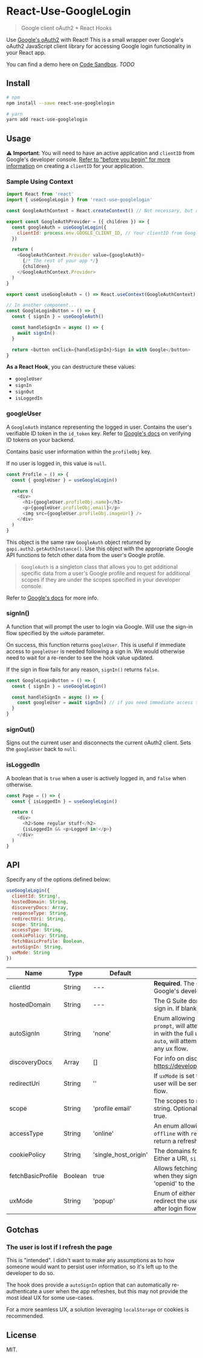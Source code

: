 # React-Use-GoogleLogin

> Google client oAuth2 + React Hooks

Use
[Google's oAuth2](https://developers.google.com/identity/protocols/OAuth2UserAgent)
with React! This is a small wrapper over Google's oAuth2 JavaScript client
library for accessing Google login functionality in your React app.

You can find a demo here on [Code Sandbox](https://codesandbox.com). _TODO_

## Install

```bash
# npm
npm install --save react-use-googlelogin

# yarn
yarn add react-use-googlelogin
```

## Usage

⚠ **Important**: You will need to have an active application and `clientID` from
Google's developer console.
[Refer to "before you begin" for more information](https://developers.google.com/identity/sign-in/web/sign-in)
on creating a `clientID` for your application.

### Sample Using Context

```js
import React from 'react'
import { useGoogleLogin } from 'react-use-googlelogin'

const GoogleAuthContext = React.createContext() // Not necessary, but recommended.

export const GoogleAuthProvider = ({ children }) => {
  const googleAuth = useGoogleLogin({
    clientId: process.env.GOOGLE_CLIENT_ID, // Your clientID from Google.
  })

  return (
    <GoogleAuthContext.Provider value={googleAuth}>
      {/* The rest of your app */}
      {children}
    </GoogleAuthContext.Provider>
  )
}

export const useGoogleAuth = () => React.useContext(GoogleAuthContext)

// In another component...
const GoogleLoginButton = () => {
  const { signIn } = useGoogleAuth()

  const handleSignIn = async () => {
    await signIn()
  }

  return <button onClick={handleSignIn}>Sign in with Google</button>
}
```

**As a React Hook**, you can destructure these values:

- `googleUser`
- `signIn`
- `signOut`
- `isLoggedIn`

### googleUser

A `GoogleAuth` instance representing the logged in user. Contains the user's
verifiable ID token in the `id_token` key. Refer to
[Google's docs](https://developers.google.com/identity/sign-in/web/backend-auth)
on verifying ID tokens on your backend.

Contains basic user information within the `profileObj` key.

If no user is logged in, this value is `null`.

```js
const Profile = () => {
  const { googleUser } = useGoogleLogin()

  return (
    <div>
      <h1>{googleUser.profileObj.name}</h1>
      <p>{googleUser.profileObj.email}</p>
      <img src={googleUser.profileObj.imageUrl} />
    </div>
  )
}
```

This object is the same raw `GoogleAuth` object returned by
`gapi.auth2.getAuthInstance()`. Use this object with the appropriate Google API
functions to fetch other data from the user's Google profile.

> `GoogleAuth` is a singleton class that allows you to get additional specific
> data from a user's Google profile and request for additional scopes if they
> are under the scopes specified in your developer console.

Refer to
[Google's docs](https://developers.google.com/identity/sign-in/web/reference#authentication)
for more info.

### signIn()

A function that will prompt the user to login via Google. Will use the sign-in
flow specified by the `uxMode` parameter.

On success, this function returns `googleUser`. This is useful if immediate
access to `googleUser` is needed following a sign in. We would otherwise need to
wait for a re-render to see the hook value updated.

If the sign in flow fails for any reason, `signIn()` returns `false`.

```js
const GoogleLoginButton = () => {
  const { signIn } = useGoogleLogin()

  const handleSignIn = async () => {
    const googleUser = await signIn() // if you need immediate access to `googleUser`, get it from signIn() instead of waiting for a re-render.
  }
}
```

### signOut()

Signs out the current user and disconnects the current oAuth2 client. Sets the
`googleUser` back to `null`.

### isLoggedIn

A boolean that is `true` when a user is actively logged in, and `false` when
otherwise.

```js
const Page = () => {
  const { isLoggedIn } = useGoogleLogin()

  return (
    <div>
      <h2>Some regular stuff</h2>
      {isLoggedIn && <p>Logged in!</p>}
    </div>
  )
}
```

## API

Specify any of the options defined below:

```js
useGoogleLogin({
  clientId: String!,
  hostedDomain: String,
  discoveryDocs: Array,
  responseType: String,
  redirectUri: String,
  scope: String,
  accessType: String,
  cookiePolicy: String,
  fetchBasicProfile: Boolean,
  autoSignIn: String,
  uxMode: String
})
```

| Name              | Type    | Default              | Description                                                                                                                                                                                                                             |     |
| ----------------- | ------- | -------------------- | --------------------------------------------------------------------------------------------------------------------------------------------------------------------------------------------------------------------------------------- | --- |
| clientId          | String  | ---                  | **Required**. The clientID for your application from Google's developer console.                                                                                                                                                        |     |
| hostedDomain      | String  | ---                  | The G Suite domain to which users must belong to sign in. If blank, all google accounts can login.                                                                                                                                      |     |
| autoSignIn        | String  | 'none'               | Enum allowing either `none`, `prompt` or `auto`. If set to `prompt`, will attempt to automatically sign the user in with the full ux flow (popup, redirect). If set to `auto`, will attempt to automatically login without any ux flow. |     |
| discoveryDocs     | Array   | []                   | For info on discovery docs, refer to: https://developers.google.com/discovery/v1/using                                                                                                                                                  |     |
| redirectUri       | String  | ''                   | If `uxMode` is set to `redirect`, this is the address a user will be sent to after resolving the Google auth flow.                                                                                                                      |     |
| scope             | String  | 'profile email'      | The scopes to request, as a space-delimited string. Optional if `fetch_basic_profile` is set to true.                                                                                                                                   |     |
| accessType        | String  | 'online'             | An enum allowing either `online` or `offline`. If `offline` with `responseType` of `code`, the hook will return a refresh token in `googleUser`.                                                                                        |     |
| cookiePolicy      | String  | 'single_host_origin' | The domains for which to create sign-in cookies. Either a URI, `single_host_origin`, or none                                                                                                                                            |     |
| fetchBasicProfile | Boolean | true                 | Allows fetching of users' basic profile information when they sign in. Adds 'profile', 'email' and 'openid' to the requested scopes.                                                                                                    |     |
| uxMode            | String  | 'popup'              | Enum of either `popup` or `redirect`. If `redirect`, will redirect the user to the uri specified in `redirectUri` after login flow.                                                                                                     |     |

## Gotchas

### The user is lost if I refresh the page

This is "intended". I didn't want to make any assumptions as to how someone
would want to persist user information, so it's left up to the developer to do
so.

The hook does provide a `autoSignIn` option that can automatically
re-authenticate a user when the app refreshes, but this may not provide the most
ideal UX for some use-cases.

For a more seamless UX, a solution leveraging `localStorage` or cookies is
recommended.

## License

MIT.
